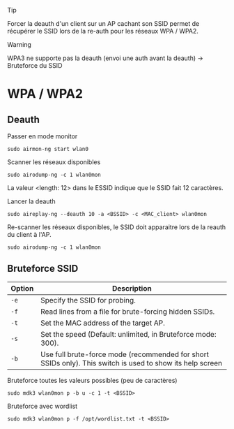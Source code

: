 
> [!TIP]
> Forcer la deauth d'un client sur un AP cachant son SSID permet de récupérer le SSID lors de la re-auth pour les réseaux WPA / WPA2.
> 

> [!warning]
> WPA3 ne supporte pas la deauth (envoi une auth avant la deauth) -> Bruteforce du SSID


# WPA / WPA2

## Deauth

 Passer en mode monitor

```shell-session
sudo airmon-ng start wlan0
```

 Scanner les réseaux disponibles

```shell-session
sudo airodump-ng -c 1 wlan0mon
```

La valeur <length: 12> dans le ESSID indique que le SSID fait 12 caractères.

Lancer la deauth

```shell-session
sudo aireplay-ng --deauth 10 -a <BSSID> -c <MAC_client> wlan0mon
```

 Re-scanner les réseaux disponibles, le SSID doit apparaitre lors de la reauth du client à l'AP.

```shell-session
sudo airodump-ng -c 1 wlan0mon
```



## Bruteforce SSID

|**Option**|**Description**|
|---|---|
|`-e`|Specify the SSID for probing.|
|`-f`|Read lines from a file for brute-forcing hidden SSIDs.|
|`-t`|Set the MAC address of the target AP.|
|`-s`|Set the speed (Default: unlimited, in Bruteforce mode: 300).|
|`-b`|Use full brute-force mode (recommended for short SSIDs only). This switch is used to show its help screen|


Bruteforce toutes les valeurs possibles (peu de caractères)

```shell-session
sudo mdk3 wlan0mon p -b u -c 1 -t <BSSID>
```

Bruteforce avec wordlist

```shell-session
sudo mdk3 wlan0mon p -f /opt/wordlist.txt -t <BSSID>
```